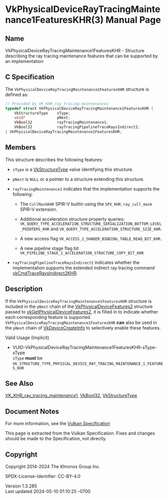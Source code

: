 # VkPhysicalDeviceRayTracingMaintenance1FeaturesKHR(3) Manual Page

## Name

VkPhysicalDeviceRayTracingMaintenance1FeaturesKHR - Structure describing
the ray tracing maintenance features that can be supported by an
implementation



## <a href="#_c_specification" class="anchor"></a>C Specification

The `VkPhysicalDeviceRayTracingMaintenance1FeaturesKHR` structure is
defined as:

``` c
// Provided by VK_KHR_ray_tracing_maintenance1
typedef struct VkPhysicalDeviceRayTracingMaintenance1FeaturesKHR {
    VkStructureType    sType;
    void*              pNext;
    VkBool32           rayTracingMaintenance1;
    VkBool32           rayTracingPipelineTraceRaysIndirect2;
} VkPhysicalDeviceRayTracingMaintenance1FeaturesKHR;
```

## <a href="#_members" class="anchor"></a>Members

This structure describes the following features:

- `sType` is a [VkStructureType](https://registry.khronos.org/vulkan/specs/1.3-extensions/man/html/VkStructureType.html) value identifying
  this structure.

- `pNext` is `NULL` or a pointer to a structure extending this
  structure.

- <span id="features-rayTracingMaintenance1"></span>
  `rayTracingMaintenance1` indicates that the implementation supports
  the following:

  - The `CullMaskKHR` SPIR-V builtin using the `SPV_KHR_ray_cull_mask`
    SPIR-V extension.

  - Additional acceleration structure property queries:
    `VK_QUERY_TYPE_ACCELERATION_STRUCTURE_SERIALIZATION_BOTTOM_LEVEL_POINTERS_KHR`
    and `VK_QUERY_TYPE_ACCELERATION_STRUCTURE_SIZE_KHR`.

  - A new access flag `VK_ACCESS_2_SHADER_BINDING_TABLE_READ_BIT_KHR`.

  - A new pipeline stage flag bit
    `VK_PIPELINE_STAGE_2_ACCELERATION_STRUCTURE_COPY_BIT_KHR`

- <span id="features-rayTracingPipelineTraceRaysIndirect2"></span>
  `rayTracingPipelineTraceRaysIndirect2` indicates whether the
  implementation supports the extended indirect ray tracing command
  [vkCmdTraceRaysIndirect2KHR](https://registry.khronos.org/vulkan/specs/1.3-extensions/man/html/vkCmdTraceRaysIndirect2KHR.html).

## <a href="#_description" class="anchor"></a>Description

If the `VkPhysicalDeviceRayTracingMaintenance1FeaturesKHR` structure is
included in the `pNext` chain of the
[VkPhysicalDeviceFeatures2](https://registry.khronos.org/vulkan/specs/1.3-extensions/man/html/VkPhysicalDeviceFeatures2.html) structure
passed to
[vkGetPhysicalDeviceFeatures2](https://registry.khronos.org/vulkan/specs/1.3-extensions/man/html/vkGetPhysicalDeviceFeatures2.html), it is
filled in to indicate whether each corresponding feature is supported.
`VkPhysicalDeviceRayTracingMaintenance1FeaturesKHR` **can** also be used
in the `pNext` chain of [VkDeviceCreateInfo](https://registry.khronos.org/vulkan/specs/1.3-extensions/man/html/VkDeviceCreateInfo.html) to
selectively enable these features.

Valid Usage (Implicit)

- <a
  href="#VUID-VkPhysicalDeviceRayTracingMaintenance1FeaturesKHR-sType-sType"
  id="VUID-VkPhysicalDeviceRayTracingMaintenance1FeaturesKHR-sType-sType"></a>
  VUID-VkPhysicalDeviceRayTracingMaintenance1FeaturesKHR-sType-sType  
  `sType` **must** be
  `VK_STRUCTURE_TYPE_PHYSICAL_DEVICE_RAY_TRACING_MAINTENANCE_1_FEATURES_KHR`

## <a href="#_see_also" class="anchor"></a>See Also

[VK_KHR_ray_tracing_maintenance1](https://registry.khronos.org/vulkan/specs/1.3-extensions/man/html/VK_KHR_ray_tracing_maintenance1.html),
[VkBool32](https://registry.khronos.org/vulkan/specs/1.3-extensions/man/html/VkBool32.html), [VkStructureType](https://registry.khronos.org/vulkan/specs/1.3-extensions/man/html/VkStructureType.html)

## <a href="#_document_notes" class="anchor"></a>Document Notes

For more information, see the <a
href="https://registry.khronos.org/vulkan/specs/1.3-extensions/html/vkspec.html#VkPhysicalDeviceRayTracingMaintenance1FeaturesKHR"
target="_blank" rel="noopener">Vulkan Specification</a>

This page is extracted from the Vulkan Specification. Fixes and changes
should be made to the Specification, not directly.

## <a href="#_copyright" class="anchor"></a>Copyright

Copyright 2014-2024 The Khronos Group Inc.

SPDX-License-Identifier: CC-BY-4.0

Version 1.3.285  
Last updated 2024-05-10 01:10:25 -0700
